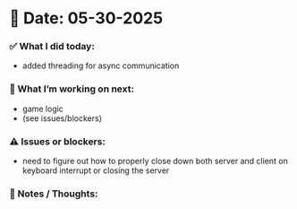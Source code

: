 # 📅 Date: 05-30-2025

### ✅ What I did today:
- added threading for async communication

### 🔧 What I’m working on next:
- game logic
- (see issues/blockers)

### ⚠️ Issues or blockers:
- need to figure out how to properly close down both server and client on keyboard interrupt or closing the server

### 🧠 Notes / Thoughts:

